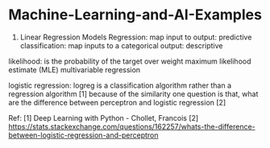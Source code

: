 # Machine-Learning-and-AI-Examples


1. Linear Regression Models
Regression: map input to output: predictive
classification: map inputs to a categorical output: descriptive

likelihood: is the probability of the target over weight 
maximum likelihood estimate (MLE)
multivariable regression

logistic regression: logreg is a classification algorithm rather than a regression algorithm [1]
because of the similarity one question is that, what are the difference between perceptron and logistic regression [2]





Ref:
[1] Deep Learning with Python - Chollet, Francois
[2] https://stats.stackexchange.com/questions/162257/whats-the-difference-between-logistic-regression-and-perceptron